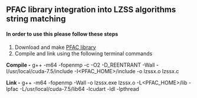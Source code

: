 ## PFAC library integration into LZSS algorithms string matching

#### In order to use this please follow these steps

1. Download and make [PFAC library](https://github.com/pfac-lib/pfac "PFAC git repo")
2. Compile and link using the following terminal commands


**Compile -**
g++ -m64 -fopenmp -c -O2 -D_REENTRANT -Wall -I/usr/local/cuda-7.5/include -I<PFAC_HOME>/include -o lzssx.o lzssx.c

**Link -**
g++ -m64 -fopenmp -Wall -o lzssx.exe lzssx.o -L<PFAC_HOME>/lib -lpfac -L/usr/local/cuda-7.5/lib64 -lcudart -ldl -lpthread